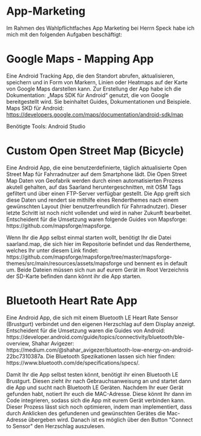# App-Marketing

Im Rahmen des Wahlpflichtfaches App Marketing bei Herrn Speck habe ich mich mit den folgenden Aufgaben beschäftigt:


# Google Maps - Mapping App

Eine Android Tracking App, die den Standort abrufen, aktualisieren, speichern und in Form von Markern, Linien oder Heatmaps auf der Karte von Google Maps darstellen kann.
Zur Erstellung der App habe ich die Dokumentation: „Maps SDK für Android“ genutzt, die von Google bereitgestellt wird.
Sie beinhaltet Guides, Dokumentationen und Beispiele.
Maps SKD für Android: https://developers.google.com/maps/documentation/android-sdk/map

Benötigte Tools: Android Studio

# Custom Open Street Map (Bicycle)
<p>
Eine Android App, die eine benutzerdefinierte, täglich aktualisierte Open Street Map für Fahrradnutzer auf dem Smartphone lädt. Die Open Street Map Daten von Geofabrik werden durch einen automatisierten Prozess akutell gehalten, auf das Saarland heruntergeschnitten, mit OSM Tags gefiltert und über einen FTP-Server verfügbar gestellt. Die App greift sich diese Daten und rendert sie mithilfe eines Renderthemes nach einem gewünschten Layout (hier benutzerfreundlich für Fahrradnutzer). Dieser letzte Schritt ist noch nicht vollendet und wird in naher Zukunft bearbeitet. Entscheident für die Umsetzung waren folgende Guides von Mapsforge: https://github.com/mapsforge/mapsforge. </p> <p> Wenn Ihr die App selbst einmal starten wollt, benötigt Ihr die Datei saarland.map, die sich hier im Repositorie befindet und das Rendertheme, welches Ihr unter diesem Link findet: https://github.com/mapsforge/mapsforge/tree/master/mapsforge-themes/src/main/resources/assets/mapsforge und bennent es in default um. Beide Dateien müssen sich nun auf eurem Gerät im Root Verzeichnis der SD-Karte befinden dann könnt ihr die App starten. 
</p>  

# Bluetooth Heart Rate App
<p>
Eine Android App, die sich mit einem Bluetooth LE Heart Rate Sensor (Brustgurt) verbindet und den eigenen Herzschlag auf dem Display anzeigt.
Entscheident für die Umsetzung waren die Guides von Android: https://developer.android.com/guide/topics/connectivity/bluetooth/ble-overview, Shahar Avigezer: https://medium.com/@shahar_avigezer/bluetooth-low-energy-on-android-22bc7310387a. Die Bluetooth Spezikationen lassen sich hier finden: https://www.bluetooth.com/de/specifications/specs/. </p>
<p>
Damit Ihr die App selbst testen könnt, benötigt ihr einen Bluetooth LE Brustgurt. Diesen zieht ihr nach Gebrauchsanweisung an und startet dann die App und sucht nach Bluetooth LE Geräten. Nachdem Ihr euer Gerät gefunden habt, notiert Ihr euch die MAC-Adresse. Diese könnt Ihr dann im Code integrieren, sodass sich die App mit eurem Gerät verbinden kann. Dieser Prozess lässt sich noch optimieren, indem man implementiert, dass durch Anklicken des gefundenen und gewünschten Gerätes die Mac-Adresse übergeben wird. Danach ist es möglich über den Button "Connect to Sensor" den Herzschlag auszulesen.
  </p>
